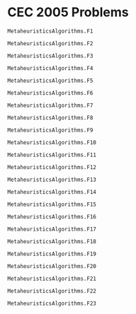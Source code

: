 # CEC 2005 Problems

```@docs 
MetaheuristicsAlgorithms.F1
```

```@docs 
MetaheuristicsAlgorithms.F2
```

```@docs 
MetaheuristicsAlgorithms.F3
```

```@docs 
MetaheuristicsAlgorithms.F4
```

```@docs 
MetaheuristicsAlgorithms.F5
```

```@docs 
MetaheuristicsAlgorithms.F6
```


```@docs 
MetaheuristicsAlgorithms.F7
```


```@docs 
MetaheuristicsAlgorithms.F8
```

```@docs 
MetaheuristicsAlgorithms.F9
```

```@docs 
MetaheuristicsAlgorithms.F10
```

```@docs 
MetaheuristicsAlgorithms.F11
```

```@docs 
MetaheuristicsAlgorithms.F12
```

```@docs 
MetaheuristicsAlgorithms.F13
```

```@docs 
MetaheuristicsAlgorithms.F14
```

```@docs 
MetaheuristicsAlgorithms.F15
```

```@docs 
MetaheuristicsAlgorithms.F16
```

```@docs 
MetaheuristicsAlgorithms.F17
```

```@docs 
MetaheuristicsAlgorithms.F18
```

```@docs 
MetaheuristicsAlgorithms.F19
```

```@docs 
MetaheuristicsAlgorithms.F20
```

```@docs 
MetaheuristicsAlgorithms.F21
```

```@docs 
MetaheuristicsAlgorithms.F22
```

```@docs 
MetaheuristicsAlgorithms.F23
```